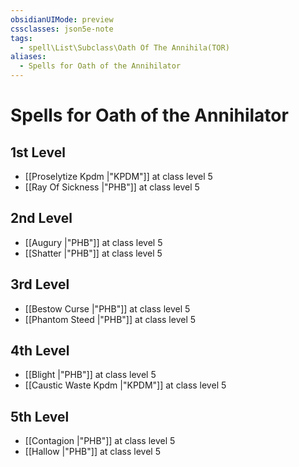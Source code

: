 ```yaml
---
obsidianUIMode: preview
cssclasses: json5e-note
tags:
  - spell\List\Subclass\Oath Of The Annihila(TOR)
aliases:
  - Spells for Oath of the Annihilator
---
```

# Spells for Oath of the Annihilator

## 1st Level

- [[Proselytize Kpdm \|"KPDM"]] at class level 5
- [[Ray Of Sickness \|"PHB"]] at class level 5

## 2nd Level

- [[Augury \|"PHB"]] at class level 5
- [[Shatter \|"PHB"]] at class level 5

## 3rd Level

- [[Bestow Curse \|"PHB"]] at class level 5
- [[Phantom Steed \|"PHB"]] at class level 5

## 4th Level

- [[Blight \|"PHB"]] at class level 5
- [[Caustic Waste Kpdm \|"KPDM"]] at class level 5

## 5th Level

- [[Contagion \|"PHB"]] at class level 5
- [[Hallow \|"PHB"]] at class level 5
